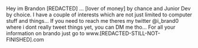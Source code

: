 Hey im Brandon [REDACTED] ... [lover of money] by chance and Junior Dev by choice. 
I have a couple of interests which are not just limited to computer stuff and things...
If you need to reach me theres my twitter @i_brand0 where i dont really tweet things yet, you can DM me tho...
For all your information on brando just go to www.[REDACTED-STILL-NOT-FINISHED].com
